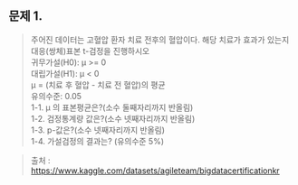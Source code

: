 문제 1.
-- 
> 주어진 데이터는 고혈압 환자 치료 전후의 혈압이다. 해당 치료가 효과가 있는지 대응(쌍체)표본 t-검정을 진행하시오  
> 귀무가설(H0): μ >= 0  
> 대립가설(H1): μ < 0  
> μ = (치료 후 혈압 - 치료 전 혈압)의 평균  
> 유의수준: 0.05    
1-1. μ 의 표본평균은?(소수 둘째자리까지 반올림)  
1-2. 검정통계량 값은?(소수 넷째자리까지 반올림)  
1-3. p-값은?(소수 넷째자리까지 반올림)  
1-4. 가설검정의 결과는? (유의수준 5%)  



> 출처 : https://www.kaggle.com/datasets/agileteam/bigdatacertificationkr

